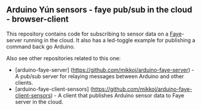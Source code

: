 Arduino Yún sensors - faye pub/sub in the cloud - browser-client
---

This repository contains code for subscribing to sensor data on a [Faye](http://faye.jcoglan.com/)-server running in the cloud.
It also has a led-toggle example for publishing a command back go Arduino.

Also see other repositories related to this one:

- [arduino-faye-server] (https://github.com/mikkoj/arduino-faye-server) - A pub/sub server for relaying messages between Arduino and other clients. 
- [arduino-faye-client-sensors] (https://github.com/mikkoj/arduino-faye-client-sensors) - A client that publishes Arduino sensor data to Faye server in the cloud.
